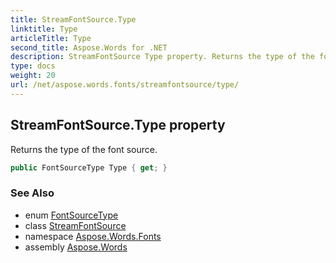 ```yaml
---
title: StreamFontSource.Type
linktitle: Type
articleTitle: Type
second_title: Aspose.Words for .NET
description: StreamFontSource Type property. Returns the type of the font source in C#.
type: docs
weight: 20
url: /net/aspose.words.fonts/streamfontsource/type/
---
```

## StreamFontSource.Type property

Returns the type of the font source.

```csharp
public FontSourceType Type { get; }
```

### See Also

* enum [FontSourceType](../../fontsourcetype/)
* class [StreamFontSource](../)
* namespace [Aspose.Words.Fonts](../../../aspose.words.fonts/)
* assembly [Aspose.Words](../../../)
